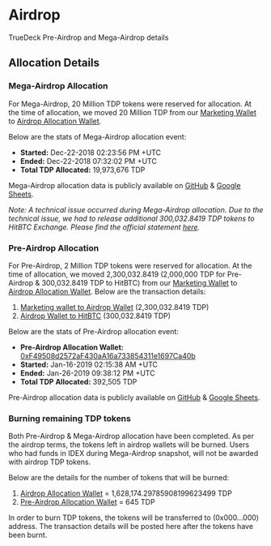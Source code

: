 # Airdrop
TrueDeck Pre-Airdrop and Mega-Airdrop details

## Allocation Details
### Mega-Airdrop Allocation
For Mega-Airdrop, 20 Million TDP tokens were reserved for allocation. At the time of allocation, we moved 20 Million TDP from our [Marketing Wallet](https://etherscan.io/token/0x5b11aacb6bddb9ffab908fdce739bf4aed554327?a=0x88a9b040be0d6b64f79e8ec32dbc08abce5f9d73) to [Airdrop Allocation Wallet](https://etherscan.io/token/0x5b11aacb6bddb9ffab908fdce739bf4aed554327?a=0xea7da5261c82a56e7bb555cdae593ba83fdbae52).

Below are the stats of Mega-Airdrop allocation event:
- **Started:** Dec-22-2018 02:23:56 PM +UTC
- **Ended:** Dec-22-2018 07:32:02 PM +UTC
- **Total TDP Allocated:** 19,973,676 TDP

Mega-Airdrop allocation data is publicly available on [GitHub](https://github.com/TrueDeck/Airdrop/blob/master/TDP%20Mega%20Airdrop%20Allocation.pdf) & [Google Sheets](https://docs.google.com/spreadsheets/d/1LXDdl5s6v5FZ6XHQJn7jk2ZN4H7Ptqjt-DRFX0FaPIw/edit?usp=sharing).

*Note: A technical issue occurred during Mega-Airdrop allocation. Due to the technical issue, we had to release additional 300,032.8419 TDP tokens to HitBTC Exchange. Please find the official statement [here](https://steemit.com/truedeck/@truedeck/statement-regarding-release-of-additional-300-000-tdp-for-mega-airdrop-allocation).*

### Pre-Airdrop Allocation
For Pre-Airdrop, 2 Million TDP tokens were reserved for allocation. At the time of allocation, we moved 2,300,032.8419 (2,000,000 TDP for Pre-Airdrop & 300,032.8419 TDP to HitBTC) from our [Marketing Wallet](https://etherscan.io/token/0x5b11aacb6bddb9ffab908fdce739bf4aed554327?a=0x88a9b040be0d6b64f79e8ec32dbc08abce5f9d73) to [Airdrop Allocation Wallet](https://etherscan.io/token/0x5b11aacb6bddb9ffab908fdce739bf4aed554327?a=0xea7da5261c82a56e7bb555cdae593ba83fdbae52).
Below are the transaction details:
1. [Marketing wallet to Airdrop Wallet](https://etherscan.io/tx/0x9a6ef0370f9a4e5f097cb8c203fd063be1c46ecb8112655d3d7ba43a2698cc4c) (2,300,032.8419 TDP)
2. [Airdrop Wallet to HitBTC](https://etherscan.io/tx/0x644c35662bbad02181f49db81f995edab7479cb63237e371c1d30367b790d14f) (300,032.8419 TDP)

Below are the stats of Pre-Airdrop allocation event:
- **Pre-Airdrop Allocation Wallet:** [0xF49508d2572aF430aA16a733854311e1697Ca40b](https://etherscan.io/token/0x5b11aacb6bddb9ffab908fdce739bf4aed554327?a=0xf49508d2572af430aa16a733854311e1697ca40b)
- **Started:** Jan-16-2019 02:15:38 AM +UTC
- **Ended:** Jan-26-2019 09:38:12 PM +UTC
- **Total TDP Allocated:** 392,505 TDP

Pre-Airdrop allocation data is publicly available on [GitHub](https://github.com/TrueDeck/Airdrop/blob/master/TDP%20Pre%20Airdrop%20Allocation.pdf) & [Google Sheets](https://docs.google.com/spreadsheets/d/1rBl3jsE7i31dvF9oFVXOpaVbeumbQfIQBNyk1DJucVc/edit?usp=sharing).


### Burning remaining TDP tokens
Both Pre-Airdrop & Mega-Airdrop allocation have been completed. As per the airdrop terms, the tokens left in airdrop wallets will be burned. Users who had funds in IDEX during Mega-Airdrop snapshot, will not be awarded with airdrop TDP tokens.

Below are the details for the number of tokens that will be burned:
1. [Airdrop Allocation Wallet](https://etherscan.io/token/0x5b11aacb6bddb9ffab908fdce739bf4aed554327?a=0xea7da5261c82a56e7bb555cdae593ba83fdbae52) = 1,628,174.29785908199623499 TDP
2. [Pre-Airdrop Allocation Wallet](https://etherscan.io/token/0x5b11aacb6bddb9ffab908fdce739bf4aed554327?a=0xf49508d2572af430aa16a733854311e1697ca40b) = 645 TDP

In order to burn TDP tokens, the tokens will be transferred to (0x000...000) address. The transaction details will be posted here after the tokens have been burnt.
  
